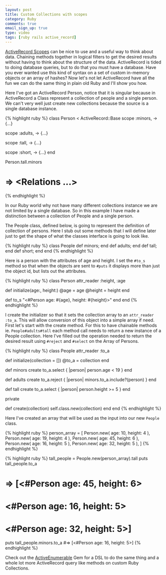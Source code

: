 ```yaml
---
layout: post
title: Custom Collections with scopes
category: Ruby
comments: true
email_sign_up: true
type: video
tags: [ruby rails active_record]
---
```

[ActiveRecord Scopes][] can be nice to use and a useful way to think about data. 
Chaining methods together in logical filters to get the desired results without having to think about the structure of the data.
ActiveRecord is tided to doing database queries, but to do that you must have a database. Have you ever wanted use this kind of syntax on a set of custom in-memory objects or an array of hashes?
Now let's not let ActiveRecord have all the fun we can do the same thing in plain old Ruby and I'll show you how.

Here I've got an ActiveRecord Person, notice that it is singular because in ActiveRecord a Class represent a collection of people and a single person.
We can't very well just create new collections because the source is a single database instance.

{% highlight ruby %}
class Person < ActiveRecord::Base
  scope :minors, -> {...}

  scope :adults, -> {...}

  scope :tall, -> {...}

  scope :short, -> {...}
end

Person.tall.minors
# => <Relations ...>
{% endhighlight %}

In our Ruby world why not have many different collections instance we are not limited by a single database.
So in this example I have made a distinction between a collection of People and a single person. 

The People class, defined below, is going to represent the 
definition of collection of persons. Here I stub out some methods that I will define later just to get the shape of what the
classes interface is going to look like.

{% highlight ruby %}
class People
  def minors; end
  def adults; end
  def tall;   end
  def short;  end
end
{% endhighlight %}

Here is a person with the attributes of age and height. I set the `#to_s` method so that when the objects are sent to `#puts`
it displays more than just the object id, but lists out the attributes.

{% highlight ruby %}
class Person
  attr_reader :height, :age

  def initialize(age:, height:)
    @age    = age
    @height = height
  end

  def to_s
    "<#Person age: #{age}, height: #{height}>"
  end
end
{% endhighlight %}

I create the initializer so that it sets the collection array to an `attr_reader :to_a`. This will allow conversion of this object into a simple
array if need. First let's start with the create method. For this to have chainable methods ie. `People#adults#tall` each
method call needs to return a new instance of a People collection. Here I've filled out the operation needed to return
the desired result using `#reject` and `#select` on the Array of Persons. 

{% highlight ruby %}
class People
  attr_reader :to_a

  def initialize(collection = [])
    @to_a = collection
  end

  def minors
    create to_a.select { |person| person.age < 19 }
  end

  def adults
    create to_a.reject { |person| minors.to_a.include?(person) }
  end

  def tall
    create to_a.select { |person| person.height >= 5 }
  end

  private

  def create(collection)
    self.class.new(collection)
  end
end
{% endhighlight %}

Here I've created an array that will be used as the input into our new `People` class.

{% highlight ruby %}
person_array = [
  Person.new(
    age: 10, height: 4
  ),
  Person.new(
    age: 19, height: 4
  ),
  Person.new(
    age: 45, height: 6
  ),
  Person.new(
    age: 16, height: 5
  ),
  Person.new(
    age: 32, height: 5
  ),
]
{% endhighlight %}

{% highlight ruby %}
tall_people = People.new(person_array).tall
puts tall_people.to_a
# => [<#Person age: 45, height: 6>
#     <#Person age: 16, height: 5>
#     <#Person age: 32, height: 5>]
puts tall_people.minors.to_a
#=> [<#Person age: 16, height: 5>]
{% endhighlight %}

Check out the [ActiveEnumerable][] Gem for a DSL to do the same thing and a whole lot more ActiveRecord query like methods on custom Ruby Collections.

[ActiveRecord Scopes]: http://guides.rubyonrails.org/active_record_querying.html#scopes
[ActiveEnumerable]: https://github.com/zeisler/active_enumerable
